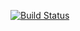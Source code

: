 [![Build Status](https://travis-ci.org/LSaldyt/quantum-np.svg?branch=master)](https://travis-ci.org/LSaldyt/quantum-np)
